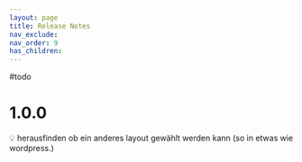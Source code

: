 ```yaml
---
layout: page
title: Release Notes
nav_exclude: 
nav_order: 9
has_children:
---
```

#todo

# 1.0.0

💡 herausfinden ob ein anderes layout gewählt werden kann (so in etwas wie wordpress.)


